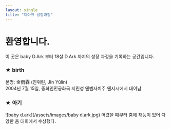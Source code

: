 ```yaml
---
layout: single
title: "디아크 성장과정"
---
```


# 환영합니다.

이 곳은 baby D.Ark 부터 18살 D.Ark 까지의 성장 과정을 기록하는 공간입니다. 

### ★ birth
본명: 金雨霖 (진위린, Jīn Yǔlín)  
2004년 7월 15일, 중화인민공화국 지린성 옌볜자치주 옌지시에서 태어남

### ★ 아기
![baby d.ark](/assets/images/baby d.ark.jpg)
어렸을 때부터 춤에 재능이 있어 다양한 춤 대회에서 수상했다. 


